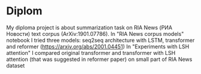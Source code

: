 # Diplom
My diploma project is about summarization task on RIA News (РИА Новости) text corpus (ArXiv:1901.07786).
In "RIA News corpus models" notebook I tried three models: seq2seq architecture with LSTM, transformer and reformer (https://arxiv.org/abs/2001.04451)
In "Experiments with LSH attention" I compared original transformer and transformer with LSH attention (that was suggested in reformer paper) on small part of RIA News dataset
